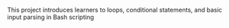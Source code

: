 This project introduces learners to loops, conditional statements, and basic input parsing in Bash scripting
